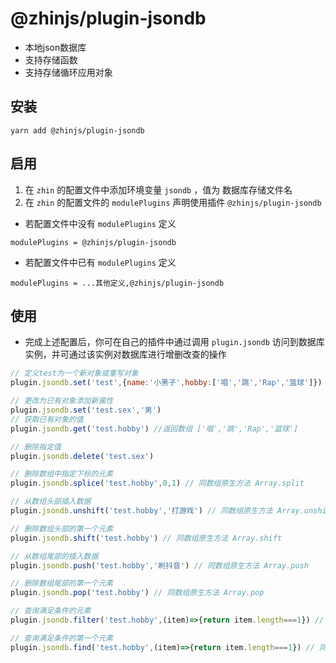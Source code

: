 # @zhinjs/plugin-jsondb
- 本地json数据库
- 支持存储函数
- 支持存储循环应用对象
## 安装 
```shell
yarn add @zhinjs/plugin-jsondb
```
## 启用
1. 在 `zhin` 的配置文件中添加环境变量 `jsondb` ，值为 数据库存储文件名
2. 在 `zhin` 的配置文件的 `modulePlugins` 声明使用插件 `@zhinjs/plugin-jsondb`
- 若配置文件中没有 `modulePlugins` 定义
```text
modulePlugins = @zhinjs/plugin-jsondb
```
- 若配置文件中已有 `modulePlugins` 定义
```text
modulePlugins = ...其他定义,@zhinjs/plugin-jsondb
```
## 使用
- 完成上述配置后，你可在自己的插件中通过调用 `plugin.jsondb` 访问到数据库实例，并可通过该实例对数据库进行增删改查的操作
```javascript
// 定义test为一个新对象或重写对象
plugin.jsondb.set('test',{name:'小黑子',hobby:['唱','跳','Rap','篮球']})

// 更改为已有对象添加新属性
plugin.jsondb.set('test.sex','男')
// 获取已有对象的值
plugin.jsondb.get('test.hobby') //返回数组 ['唱','跳','Rap','篮球']

// 删除指定值
plugin.jsondb.delete('test.sex')

// 删除数组中指定下标的元素
plugin.jsondb.splice('test.hobby',0,1) // 同数组原生方法 Array.split

// 从数组头部插入数据
plugin.jsondb.unshift('test.hobby','打游戏') // 同数组原生方法 Array.unshift

// 删除数组头部的第一个元素 
plugin.jsondb.shift('test.hobby') // 同数组原生方法 Array.shift

// 从数组尾部的插入数据 
plugin.jsondb.push('test.hobby','刷抖音') // 同数组原生方法 Array.push

// 删除数组尾部的第一个元素 
plugin.jsondb.pop('test.hobby') // 同数组原生方法 Array.pop

// 查询满足条件的元素
plugin.jsondb.filter('test.hobby',(item)=>{return item.length===1}) // 同数组原生方法 Array.filter

// 查询满足条件的第一个元素 
plugin.jsondb.find('test.hobby',(item)=>{return item.length===1}) // 同数组原生方法 Array.find
```
